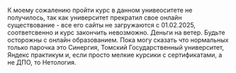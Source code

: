 К моему сожалению пройти курс в данном унивеоситете не получилось, так как университет прекратил свое онлайн существование - 
все его сайты не загружаются с 01.02.2025, соответсвенно и курс закончить невозможно. Деньги на ветер. Будьте осторожны с
онлайн образованием. Пока могу сказать что нормальных только парочка это Синергия, Томский Государственный университет,
Яндекс практикум и, если просто мелкие курсики с сертификатами, а не ДПО, то Нетология.
